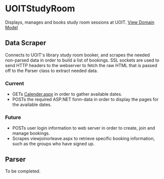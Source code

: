 # UOITStudyRoom
Displays, manages and books study room sessions at UOIT.
[View Domain Model](https://github.com/SpencerCBryson/UOITStudyRoom/wiki)

## Data Scraper
Connects to UOIT's library study room booker, and scrapes the needed non-parsed data in order to build a list of bookings.
SSL sockets are used to send HTTP headers to the webserver to fetch the raw HTML that is passed off to the Parser class to extract needed data.
### Current
- GETs [Calender.aspx](https://rooms.library.dc-uoit.ca/uoit_studyrooms/calendar.aspx) in order to gather available dates.
- POSTs the required ASP.NET form-data in order to display the pages for the available dates.

### Future
- POSTs user login information to web server in order to create, join and manage bookings.
- Scrapes viewjoinorleave.aspx to retrieve specific booking information, such as the groups who have signed up.

## Parser
To be completed.
